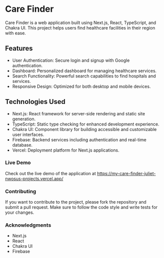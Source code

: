 # Care Finder

Care Finder is a web application built using Next.js, React, TypeScript, and Chakra UI. This project helps users find healthcare facilities in their region with ease.

## Features

- User Authentication: Secure login and signup with Google authentication.
- Dashboard: Personalized dashboard for managing healthcare services.
- Search Functionality: Powerful search capabilities to find hospitals and services.
- Responsive Design: Optimized for both desktop and mobile devices.

## Technologies Used

- Next.js: React framework for server-side rendering and static site generation.
- TypeScript: Static type checking for enhanced development experience.
- Chakra UI: Component library for building accessible and customizable user interfaces.
- Firebase: Backend services including authentication and real-time database.
- Vercel: Deployment platform for Next.js applications.

### Live Demo

Check out the live demo of the application at https://my-care-finder-juliet-nwosus-projects.vercel.app/

### Contributing

If you want to contribute to the project, please fork the repository and submit a pull request. Make sure to follow the code style and write tests for your changes.

### Acknowledgments
- Next.js
- React
- Chakra UI
- Firebase
